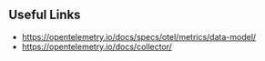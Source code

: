 ## Useful Links


- https://opentelemetry.io/docs/specs/otel/metrics/data-model/
- https://opentelemetry.io/docs/collector/
